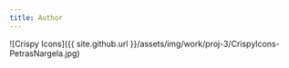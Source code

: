 ```yaml
---
title: Author
---
```


![Crispy Icons]({{ site.github.url }}/assets/img/work/proj-3/CrispyIcons-PetrasNargela.jpg)
